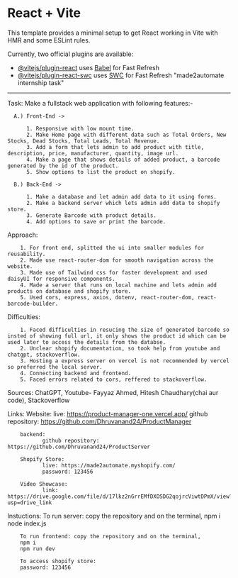 # React + Vite

This template provides a minimal setup to get React working in Vite with HMR and some ESLint rules.

Currently, two official plugins are available:

- [@vitejs/plugin-react](https://github.com/vitejs/vite-plugin-react/blob/main/packages/plugin-react/README.md) uses [Babel](https://babeljs.io/) for Fast Refresh
- [@vitejs/plugin-react-swc](https://github.com/vitejs/vite-plugin-react-swc) uses [SWC](https://swc.rs/) for Fast Refresh
"made2automate internship task"
________________________________


Task: Make a fullstack web application with following features:-

      A.) Front-End ->
 
          1. Responsive with low mount time.
          2. Make Home page with different data such as Total Orders, New Stocks, Dead Stocks, Total Leads, Total Revenue.
          3. Add a form that lets admin to add product with title, description, price, manufacturer, quantity, image url.
          4. Make a page that shows details of added product, a barcode generated by the id of the product.
          5. Show options to list the product on shopify.

      B.) Back-End ->
          
          1. Make a database and let admin add data to it using forms.
          2. Make a backend server which lets admin add data to shopify store.
          3. Generate Barcode with product details.
          4. Add options to save or print the barcode.


Approach:


        1. For front end, splitted the ui into smaller modules for reusability.
        2. Made use react-router-dom for smooth navigation across the website.
        3. Made use of Tailwind css for faster development and used daisyUI for responsive components.
        4. Made a server that runs on local machine and lets admin add products on database and shopify store.
        5. Used cors, express, axios, dotenv, react-router-dom, react-barcode-builder.



Difficulties:
   
  
        1. Faced difficulties in resucing the size of generated barcode so insted of showing full url, it only shows the product id which can be used later to access the details from the databse.
        2. Unclear shopify documentation, so took help from youtube and chatgpt, stackoverflow.
        3. Hosting a express server on vercel is not recommended by vercel so preferred the local server.
        4. Connecting backend and frontend.
        5. Faced errors related to cors, reffered to stackoverflow.

Sources:
        ChatGPT, Youtube- Fayyaz Ahmed, Hitesh Chaudhary(chai aur code), Stackoverflow


Links:
        Website: 
               live: https://product-manager-one.vercel.app/
               github repository: https://github.com/Dhruvanand24/ProductManager
 
        backend:
               github repository: https://github.com/Dhruvanand24/ProductServer
        
        Shopify Store:
               live: https://made2automate.myshopify.com/
               password: 123456
        
        Video Showcase:
               link: https://drive.google.com/file/d/17lkz2nGrrEMfDXOSDG2qojrcViwtDPmX/view?usp=drive_link
               
Instuctions:
        To run server: copy the repository and on the terminal,
        npm i
        node index.js

        To run frontend: copy the repository and on the terminal,
        npm i
        npm run dev

        To access shopify store:
        password: 123456

